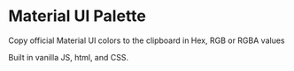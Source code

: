 # Material UI Palette
Copy official Material UI colors to the clipboard in Hex, RGB or RGBA values

Built in vanilla JS, html, and CSS.
